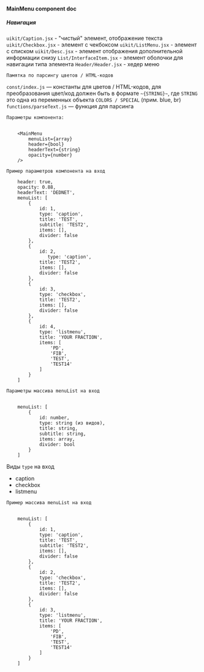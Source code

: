 #### MainMenu component doc

##### Навигация

`uikit/Caption.jsx` - "чистый" элемент, отображение текста
`uikit/Checkbox.jsx` - элемент с чекбоксом
`uikit/ListMenu.jsx` - элемент с списком
`uikit/Desc.jsx` - элемент отображения дополнительной информации снизу
`List/InterfaceItem.jsx` - элемент оболочки для навигации типа элемента
`Header/Header.jsx` - хедер меню

`Памятка по парсингу цветов / HTML-кодов`

`const/index.js` — константы для цветов / HTML-кодов, для преобразования цвет/код должен быть в формате `~{STRING}~`, где `STRING` это одна из переменных объекта `COLORS / SPECIAL` (прим. blue, br)
`functions/parseText.js` — функция для парсинга



`Параметры компонента:`

```

    <MainMenu
        menuList={array}
        header={bool}
        headerText={string}
        opacity={number}
    />

```

`Пример параметров компонента на вход`

```
    header: true,
    opacity: 0.88,
    headerText: 'DEDNET',
    menuList: [
        {
            id: 1,
            type: 'caption',
            title: 'TEST',
            subtitle: 'TEST2',
            items: [],
            divider: false
        },
        {
            id: 2,
               type: 'caption',
            title: 'TEST2',
            items: [],
            divider: false
        },
        {
            id: 3,
            type: 'checkbox',
            title: 'TEST2',
            items: [],
            divider: false
        },
        {
            id: 4,
            type: 'listmenu',
            title: 'YOUR FRACTION',
            items: [
                'PD',
                'FIB',
                'TEST',
                'TEST14'
            ]
        }
    ]
```

`Параметры массива menuList на вход`

```

    menuList: [
        {
            id: number,
            type: string (из видов),
            title: string,
            subtitle: string,
            items: array,
            divider: bool
        }
    ]

```

Виды `type` на вход


* caption
* checkbox
* listmenu


`Пример массива menuList на вход`

```

    menuList: [
        {
            id: 1,
            type: 'caption',
            title: 'TEST',
            subtitle: 'TEST2',
            items: [],
            divider: false
        },
        {
            id: 2,
            type: 'checkbox',
            title: 'TEST2',
            items: [],
            divider: false
        },
        {
            id: 3,
            type: 'listmenu',
            title: 'YOUR FRACTION',
            items: [
                'PD',
                'FIB',
                'TEST',
                'TEST14'
            ]
        }
    ]

```